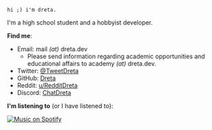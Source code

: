 ```
hi ;) i'm dreta.
```

I'm a high school student and a hobbyist developer.

**Find me**:
* Email: mail *(at)* dreta.dev
  * Please send information regarding academic opportunities and educational affairs to academy *(at)* dreta.dev.
* Twitter: [@TweetDreta](https://twitter.com/TweetDreta)
* GitHub: [Dreta](https://github.com/Dreta)
* Reddit: [u/RedditDreta](https://reddit.com/u/RedditDreta)
* Discord: [ChatDreta](https://discord.com/users/429946675012829184)

**I'm listening to** (or I have listened to):

[![Music on Spotify](https://spotify-github-profile.vercel.app/api/view?uid=31tcenbwbrdz4kp5ytroswovjrqm&cover_image=true&theme=natemoo-re&show_offline=false&background_color=121212&interchange=false&bar_color=53b14f&bar_color_cover=false)](https://spotify-github-profile.vercel.app/api/view?uid=31tcenbwbrdz4kp5ytroswovjrqm&redirect=true)
